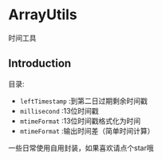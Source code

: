 # ArrayUtils
时间工具

## Introduction
目录:

* `leftTimestamp` :到第二日过期剩余时间戳
* `millisecond` :13位时间戳
* `mtimeFormat` :13位时间戳格式化为时间
* `mtimeFormat` :输出时间差（简单时间计算）

一些日常使用自用封装，如果喜欢请点个star哦
